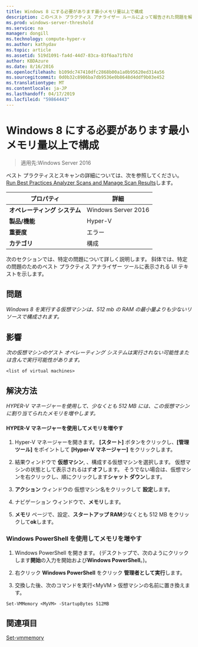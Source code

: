 ```yaml
---
title: Windows 8 にする必要があります最小メモリ量以上で構成
description: このベスト プラクティス アナライザー ルールによって報告された問題を解決する方法を説明します。
ms.prod: windows-server-threshold
ms.service: na
manager: dongill
ms.technology: compute-hyper-v
ms.author: kathydav
ms.topic: article
ms.assetid: 519d1091-fa4d-44d7-83ca-83f6aa71fb7d
author: KBDAzure
ms.date: 8/16/2016
ms.openlocfilehash: b109dc747410dfc2868b00a1a0b95620ed314a56
ms.sourcegitcommit: 0d0b32c8986ba7db9536e0b8648d4ddf9b03e452
ms.translationtype: MT
ms.contentlocale: ja-JP
ms.lasthandoff: 04/17/2019
ms.locfileid: "59864443"
---
```

# <a name="windows-8-should-be-configured-with-at-least-the-minimum-amount-of-memory"></a>Windows 8 にする必要があります最小メモリ量以上で構成

>適用先:Windows Server 2016

ベスト プラクティスとスキャンの詳細については、次を参照してください。 [Run Best Practices Analyzer Scans and Manage Scan Results](https://go.microsoft.com/fwlink/p/?LinkID=223177)します。  
  
|プロパティ|詳細|  
|-|-|  
|**オペレーティング システム**|Windows Server 2016|  
|**製品/機能**|Hyper-V|  
|**重要度**|エラー|  
|**カテゴリ**|構成|  
  
次のセクションでは、特定の問題について詳しく説明します。 斜体では、特定の問題のためのベスト プラクティス アナライザー ツールに表示される UI テキストを示します。  
  
## <a name="issue"></a>**問題**  
*Windows 8 を実行する仮想マシンは、512 mb の RAM の最小量よりも少ないリソースで構成されます。*  
  
## <a name="impact"></a>**影響**  
*次の仮想マシンのゲスト オペレーティング システムは実行されない可能性または含んで実行可能性があります。*  
```  
<list of virtual machines>  
```  
## <a name="resolution"></a>**解決方法**  
*HYPER-V マネージャーを使用して、少なくとも 512 MB には、この仮想マシンに割り当てられたメモリを増やします。*  
  
#### <a name="increase-the-memory-using-hyper-v-manager"></a>HYPER-V マネージャーを使用してメモリを増やす  
  
1.  Hyper-V マネージャーを開きます。 **[スタート]** ボタンをクリックし、**[管理ツール]** をポイントして **[Hyper-V マネージャー]** をクリックします。  
  
2.  結果ウィンドウで  **仮想マシン**, 、構成する仮想マシンを選択します。 仮想マシンの状態として表示されるはず**オフ**します。 そうでない場合は、仮想マシンを右クリックし、順にクリックします**シャット ダウン**します。  
  
3.  **アクション** ウィンドウの 仮想マシン名をクリックして **設定**します。  
  
4.  ナビゲーション ウィンドウで、**メモリ**します。  
  
5.  **メモリ** ページで、設定、**スタートアップ RAM**少なくとも 512 MB をクリックして**ok**します。  
  
### <a name="increase-the-memory-using-windows-powershell"></a>Windows PowerShell を使用してメモリを増やす  
  
1.  Windows PowerShell を開きます。 (デスクトップで、次のようにクリックします**開始**の入力を開始および**Windows PowerShell**。)。  
  
2.  右クリック **Windows PowerShell**  をクリック **管理者として実行**します。  
  
3.  交換した後、次のコマンドを実行\<MyVM > 仮想マシンの名前に置き換えます。  
  
```  
Set-VMMemory <MyVM> -StartupBytes 512MB  
```  
  
## <a name="see-also"></a>関連項目  
[Set-vmmemory](https://technet.microsoft.com/library/hh848572.aspx)  
  


